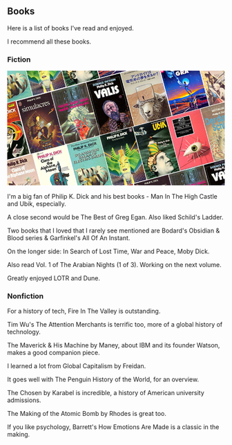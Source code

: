 ## Books

Here is a list of books I've read and enjoyed.

I recommend all these books.

### Fiction


![slanted image of a dozen adjacent philip k dick book covers](pkd.jpg)

I'm a big fan of Philip K. Dick and his best books - Man In The High Castle and Ubik, especially.

A close second would be The Best of Greg Egan. Also liked Schild's Ladder.

Two books that I loved that I rarely see mentioned are Bodard's Obsidian & Blood series & Garfinkel's All Of An Instant.

On the longer side: In Search of Lost Time, War and Peace, Moby Dick.

Also read Vol. 1 of The Arabian Nights (1 of 3). Working on the next volume.

Greatly enjoyed LOTR and Dune.

### Nonfiction

For a history of tech, Fire In The Valley is outstanding.

Tim Wu's The Attention Merchants is terrific too, more of a global history of technology.

The Maverick & His Machine by Maney, about IBM and its founder Watson, makes a good companion piece.

I learned a lot from Global Capitalism by Freidan.

It goes well with The Penguin History of the World, for an overview. 

The Chosen by Karabel is incredible, a history of American university admissions.

The Making of the Atomic Bomb by Rhodes is great too.


If you like psychology, Barrett's How Emotions Are Made is a classic in the making.


